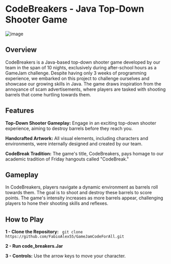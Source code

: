 # CodeBreakers - Java Top-Down Shooter Game

![image](https://github.com/FabioAlex55/GameJamCodeForAll/assets/140112580/fe7a31ba-ac7b-4d7d-bfff-528b1cec88d6)

## Overview
CodeBreakers is a Java-based top-down shooter game developed by our team in the span of 10 nights, exclusively during after-school hours as a GameJam challenge. Despite having only 3 weeks of programming experience, we embarked on this project to challenge ourselves and showcase our growing skills in Java. The game draws inspiration from the annoyance of scam advertisements, where players are tasked with shooting barrels that come hurtling towards them.


## Features

**Top-Down Shooter Gameplay:** Engage in an exciting top-down shooter experience, aiming to destroy barrels before they reach you.

**Handcrafted Artwork:** All visual elements, including characters and environments, were internally designed and created by our team.

**CodeBreak Tradition:** The game's title, CodeBreakers, pays homage to our academic tradition of Friday hangouts called "CodeBreak."


## Gameplay
In CodeBreakers, players navigate a dynamic environment as barrels roll towards them. The goal is to shoot and destroy these barrels to score points. The game's intensity increases as more barrels appear, challenging players to hone their shooting skills and reflexes.


## How to Play
**1 - Clone the Repository:** ``` git clone https://github.com/FabioAlex55/GameJamCodeForAll.git```

**2 - Run code_breakers.Jar**

**3 - Controls:** Use the arrow keys to move your character.
